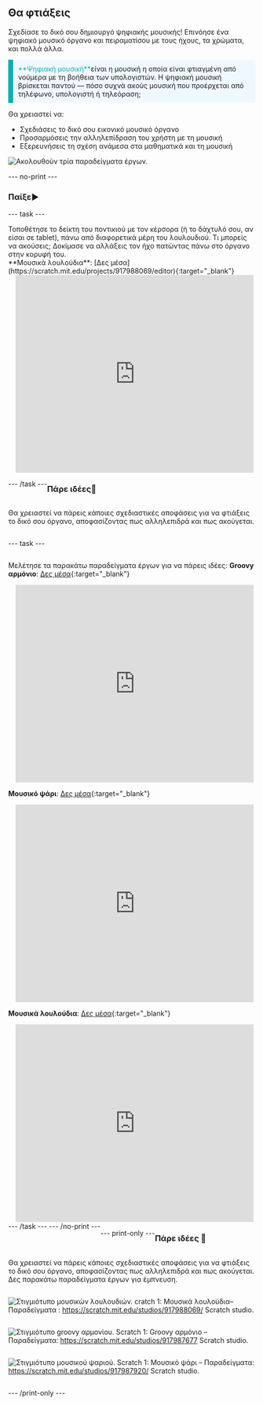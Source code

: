 ## Θα φτιάξεις

Σχεδίασε το δικό σου δημιουργό ψηφιακής μουσικής! Επινόησε ένα ψηφιακό μουσικό όργανο και πειραματίσου με τους ήχους, τα χρώματα, και πολλά άλλα.

<p style="border-left: solid; border-width:10px; border-color: #0faeb0; background-color: aliceblue; padding: 10px;">
<span style="color: #0faeb0">**Ψηφιακή μουσική**</span>είναι η μουσική η οποία είναι φτιαγμένη από νούμερα με τη βοήθεια των υπολογιστών. Η ψηφιακή μουσική βρίσκεται παντού — πόσο συχνά ακούς μουσική που προέρχεται από τηλέφωνο, υπολογιστή ή τηλεόραση;
</p>

Θα χρειαστεί να:
+ Σχεδιάσεις το δικό σου εικονικό μουσικό όργανο
+ Προσαρμόσεις την αλληλεπίδραση του χρήστη με τη μουσική
+ Εξερευνήσεις τη σχέση ανάμεσα στα μαθηματικά και τη μουσική

![Ακολουθούν τρία παραδείγματα έργων.](images/musical-showcase.png)

--- no-print ---

### Παίξε▶️

--- task ---

<div style="display: flex; flex-wrap: wrap">
<div style="flex-basis: 175px; flex-grow: 1">  
Τοποθέτησε το δείκτη του ποντικιού με τον κέρσορα (ή το δάχτυλό σου, αν είσαι σε tablet), πάνω από διαφορετικά μέρη του λουλουδιού. Τι μπορείς να ακούσεις; Δοκίμασε να αλλάξεις τον ήχο πατώντας πάνω στο όργανο στην κορυφή του.

</div>
<div>
**Μουσικά λουλούδια**: [Δες μέσα](https://scratch.mit.edu/projects/917988069/editor){:target="_blank"}
<div class="scratch-preview" style="margin-left: 15px;">
  <iframe allowtransparency="true" width="485" height="402" src="https://scratch.mit.edu/projects/embed/917988069/?autostart=false" frameborder="0"></iframe>
</div>

</div>

--- /task ---

### Πάρε ιδέες💭

Θα χρειαστεί να πάρεις κάποιες σχεδιαστικές αποφάσεις για να φτιάξεις το δικό σου όργανο, αποφασίζοντας πως αλληλεπιδρά και πως ακούγεται.

--- task ---

Μελέτησε τα παρακάτω παραδείγματα έργων για να πάρεις ιδέες:
**Groovy αρμόνιο**: [Δες μέσα](https://scratch.mit.edu/projects/917987677/editor){:target="_blank"}
<div class="scratch-preview" style="margin-left: 15px;">
  <iframe allowtransparency="true" width="485" height="402" src="https://scratch.mit.edu/projects/embed/917987677/?autostart=false" frameborder="0"></iframe>
</div>

**Μουσικό ψάρι**: [Δες μέσα](https://scratch.mit.edu/projects/917987920/editor){:target="_blank"}
<div class="scratch-preview" style="margin-left: 15px;">
  <iframe allowtransparency="true" width="485" height="402" src="https://scratch.mit.edu/projects/embed/917987920/?autostart=false" frameborder="0"></iframe>
</div>

**Μουσικά λουλούδια**: [Δες μέσα](https://scratch.mit.edu/projects/917988069/editor){:target="_blank"}
<div class="scratch-preview" style="margin-left: 15px;">
  <iframe allowtransparency="true" width="485" height="402" src="https://scratch.mit.edu/projects/embed/917988069/?autostart=false" frameborder="0"></iframe>
</div>
--- /task ---
--- /no-print ---

--- print-only ---

### Πάρε ιδέες 💭

Θα χρειαστεί να πάρεις κάποιες σχεδιαστικές αποφάσεις για να φτιάξεις το δικό σου όργανο, αποφασίζοντας πως αλληλεπιδρά και πως ακούγεται. Δες παρακάτω παραδείγματα έργων για έμπνευση.

![Στιγμιότυπο μουσικών λουλουδιών.](images/musical-flowers.png) 
cratch 1: Μουσικά λουλούδια– Παραδείγματα : https://scratch.mit.edu/studios/917988069/ Scratch studio.

![Στιγμιότυπο groovy αρμονίου.](images/groovy-keyboard.png)
Scratch 1: Groovy αρμόνιο – Παραδείγματα: https://scratch.mit.edu/studios/917987677 Scratch studio.

![Στιγμιότυπο μουσικού ψαριού.](images/musical-fish.png)
Scratch 1: Μουσικό ψάρι – Παραδείγματα: https://scratch.mit.edu/studios/917987920/ Scratch studio.


--- /print-only ---
